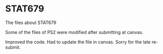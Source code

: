 # STAT679
The files about STAT679 

Some of the files of PS2 were modified after submitting at canvas.

Improved the code. Had to update the file in canvas. Sorry for the late re-submit.
